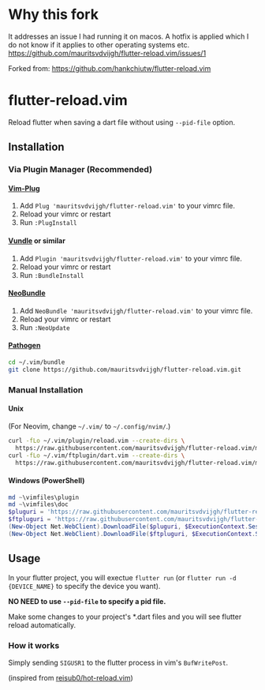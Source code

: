 # Why this fork
It addresses an issue I had running it on macos. A hotfix is applied which I do not know if it applies to other operating systems etc.
https://github.com/mauritsvdvijgh/flutter-reload.vim/issues/1

Forked from: https://github.com/hankchiutw/flutter-reload.vim

# flutter-reload.vim

Reload flutter when saving a dart file without using `--pid-file` option.

## Installation

### Via Plugin Manager (Recommended)

#### [Vim-Plug](https://github.com/junegunn/vim-plug)

1. Add `Plug 'mauritsvdvijgh/flutter-reload.vim'` to your vimrc file.
2. Reload your vimrc or restart
3. Run `:PlugInstall`

#### [Vundle](https://github.com/VundleVim/Vundle.vim) or similar

1. Add `Plugin 'mauritsvdvijgh/flutter-reload.vim'` to your vimrc file.
2. Reload your vimrc or restart
3. Run `:BundleInstall`

#### [NeoBundle](https://github.com/Shougo/neobundle.vim)

1. Add `NeoBundle 'mauritsvdvijgh/flutter-reload.vim'` to your vimrc file.
2. Reload your vimrc or restart
3. Run `:NeoUpdate`

#### [Pathogen](https://github.com/tpope/vim-pathogen)

```sh
cd ~/.vim/bundle
git clone https://github.com/mauritsvdvijgh/flutter-reload.vim.git
```

### Manual Installation

#### Unix

(For Neovim, change `~/.vim/` to `~/.config/nvim/`.)

```sh
curl -fLo ~/.vim/plugin/reload.vim --create-dirs \
  https://raw.githubusercontent.com/mauritsvdvijgh/flutter-reload.vim/master/plugin/reload.vim
curl -fLo ~/.vim/ftplugin/dart.vim --create-dirs \
  https://raw.githubusercontent.com/mauritsvdvijgh/flutter-reload.vim/master/ftplugin/dart.vim
```

#### Windows (PowerShell)

```powershell
md ~\vimfiles\plugin
md ~\vimfiles\doc
$pluguri = 'https://raw.githubusercontent.com/mauritsvdvijgh/flutter-reload.vim/master/plugin/reload.vim'
$ftpluguri = 'https://raw.githubusercontent.com/mauritsvdvijgh/flutter-reload.vim/master/ftplugin/dart.vim'
(New-Object Net.WebClient).DownloadFile($pluguri, $ExecutionContext.SessionState.Path.GetUnresolvedProviderPathFromPSPath("~\vimfiles\plugin\reload.vim"))
(New-Object Net.WebClient).DownloadFile($ftpluguri, $ExecutionContext.SessionState.Path.GetUnresolvedProviderPathFromPSPath("~\vimfiles\ftplugin\dart.vim"))
```

## Usage

In your flutter project, you will exectue `flutter run` (or `flutter run -d {DEVICE_NAME}` to specify the device you want).

**NO NEED to use `--pid-file` to specify a pid file.**

Make some changes to your project's *.dart files and you will see flutter reload automatically.

### How it works

Simply sending `SIGUSR1` to the flutter process in vim's `BufWritePost`.

(inspired from [reisub0/hot-reload.vim](https://github.com/reisub0/hot-reload.vim))
